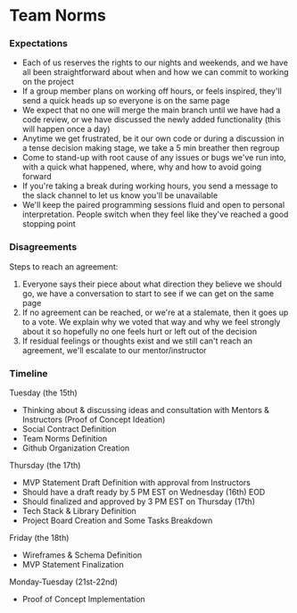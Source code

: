 # Team Norms

### Expectations
* Each of us reserves the rights to our nights and weekends, and we have all been straightforward about when and how we can commit to working on the project
* If a group member plans on working off hours, or feels inspired, they'll send a quick heads up so everyone is on the same page
* We expect that no one will merge the main branch until we have had a code review, or we have discussed the newly added functionality (this will happen once a day)
* Anytime we get frustrated, be it our own code or during a discussion in a tense decision making stage, we take a 5 min breather then regroup
* Come to stand-up with root cause of any issues or bugs we've run into, with a quick what happened, where, why and how to avoid going forward
* If you're taking a break during working hours, you send a message to the slack channel to let us know you'll be unavailable
* We'll keep the paired programming sessions fluid and open to personal interpretation. People switch when they feel like they've reached a good stopping point

### Disagreements
Steps to reach an agreement: 
1. Everyone says their piece about what direction they believe we should go, we have a conversation to start to see if we can get on the same page
2. If no agreement can be reached, or we're at a stalemate, then it goes up to a vote. We explain why we voted that way and why we feel strongly about it so hopefully no one feels hurt or left out of the decision
3. If residual feelings or thoughts exist and we still can't reach an agreement, we'll escalate to our mentor/instructor

### Timeline
Tuesday (the 15th)
* Thinking about & discussing ideas and consultation with Mentors & Instructors (Proof of Concept Ideation)
* Social Contract Definition
* Team Norms Definition
* Github Organization Creation

Thursday (the 17th)
* MVP Statement Draft Definition with approval from Instructors
 * Should have a draft ready by 5 PM EST on Wednesday (16th) EOD
 * Should finalized and approved by 3 PM EST on Thursday (17th)
* Tech Stack & Library Definition
* Project Board Creation and Some Tasks Breakdown

Friday (the 18th)
* Wireframes & Schema Definition
* MVP Statement Finalization

Monday-Tuesday (21st-22nd)
* Proof of Concept Implementation
